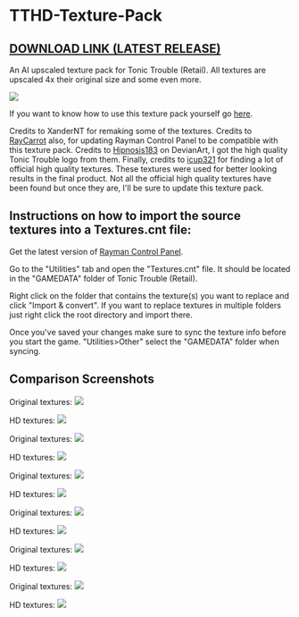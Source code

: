 # TTHD-Texture-Pack
## [DOWNLOAD LINK (LATEST RELEASE)](https://github.com/TonicGaro/TTHD-Texture-Pack/releases/latest/download/TTHD.7z)
An AI upscaled texture pack for Tonic Trouble (Retail). All textures are upscaled 4x their original size and some even more.

![](https://github.com/TonicGaro/TTHD-Textures/blob/main/TTHD%20Logo.png)

If you want to know how to use this texture pack yourself go [here](https://raymanpc.com/forum/viewtopic.php?t=74787).

Credits to XanderNT for remaking some of the textures. Credits to [RayCarrot](https://github.com/RayCarrot) also, for updating Rayman Control Panel to be compatible with this texture pack. Credits to [Hipnosis183](https://www.deviantart.com/hipnosis183) on DevianArt, I got the high quality Tonic Trouble logo from them. Finally, credits to [icup321](https://github.com/icup321) for finding a lot of official high quality textures. These textures were used for better looking results in the final product. Not all the official high quality textures have been found but once they are, I'll be sure to update this texture pack.

## Instructions on how to import the source textures into a Textures.cnt file:

Get the latest version of [Rayman Control Panel](https://github.com/RayCarrot/RayCarrot.RCP.Metro/releases).

Go to the "Utilities" tab and open the "Textures.cnt" file. It should be located in the "GAMEDATA" folder of Tonic Trouble (Retail).

Right click on the folder that contains the texture(s) you want to replace and click "Import & convert". If you want to replace textures in multiple folders just right click the root directory and import there. 

Once you've saved your changes make sure to sync the texture info before you start the game. "Utilities>Other" select the "GAMEDATA" folder when syncing.

## Comparison Screenshots
Original textures:
![](https://github.com/TonicGaro/TTHD-Texture-Pack/blob/main/Screenshots/original1.png)

HD textures:
![](https://github.com/TonicGaro/TTHD-Texture-Pack/blob/main/Screenshots/hd1.png)

Original textures:
![](https://github.com/TonicGaro/TTHD-Texture-Pack/blob/main/Screenshots/original2.png)

HD textures:
![](https://github.com/TonicGaro/TTHD-Texture-Pack/blob/main/Screenshots/hd2.png)

Original textures:
![](https://github.com/TonicGaro/TTHD-Texture-Pack/blob/main/Screenshots/original3.png)

HD textures:
![](https://github.com/TonicGaro/TTHD-Texture-Pack/blob/main/Screenshots/hd3.png)

Original textures:
![](https://github.com/TonicGaro/TTHD-Texture-Pack/blob/main/Screenshots/original4.png)

HD textures:
![](https://github.com/TonicGaro/TTHD-Texture-Pack/blob/main/Screenshots/hd4.png)

Original textures:
![](https://github.com/TonicGaro/TTHD-Texture-Pack/blob/main/Screenshots/original5.png)

HD textures:
![](https://github.com/TonicGaro/TTHD-Texture-Pack/blob/main/Screenshots/hd5.png)

Original textures:
![](https://github.com/TonicGaro/TTHD-Texture-Pack/blob/main/Screenshots/original6.png)

HD textures:
![](https://github.com/TonicGaro/TTHD-Texture-Pack/blob/main/Screenshots/hd6.png)

